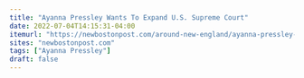 ```yaml
---
title: "Ayanna Pressley Wants To Expand U.S. Supreme Court"
date: 2022-07-04T14:15:31-04:00
itemurl: "https://newbostonpost.com/around-new-england/ayanna-pressley-wants-to-expand-u-s-supreme-court/"
sites: "newbostonpost.com"
tags: ["Ayanna Pressley"]
draft: false
---
```


